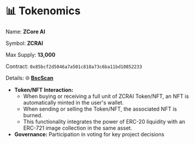 # 📊 Tokenomics

Name: **ZCore AI**

Symbol: **ZCRAI**

Max Supply: **13,000**

Contract: `0x85bcf2d5046a7a501c818a73c6ba11bd10852233`

Details: :globe_with_meridians: [**BscScan**](https://bscscan.com/token/0x85bcf2d5046a7a501c818a73c6ba11bd10852233)

* **Token/NFT Interaction:**
  * When buying or receiving a full unit of ZCRAI Token/NFT, an NFT is automatically minted in the user's wallet.
  * When sending or selling the Token/NFT, the associated NFT is burned.
  * This functionality integrates the power of ERC-20 liquidity with an ERC-721 image collection in the same asset.
* **Governance:** Participation in voting for key project decisions
